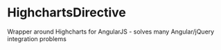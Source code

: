 # HighchartsDirective
Wrapper around Highcharts for AngularJS - solves many Angular/jQuery integration problems
